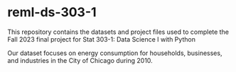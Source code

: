 # reml-ds-303-1

This repository contains the datasets and project files used to complete the Fall 2023 final project for Stat 303-1: Data Science I with Python

Our dataset focuses on energy consumption for households, businesses, and industries in the City of Chicago during 2010.
